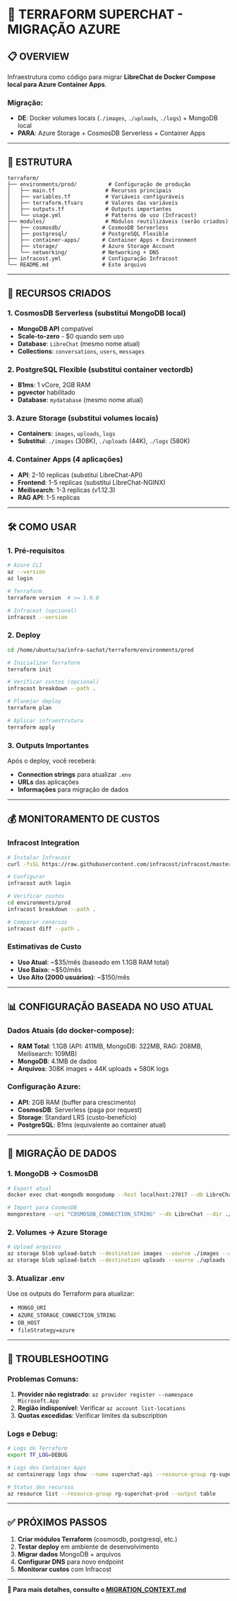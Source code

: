 # 🚀 TERRAFORM SUPERCHAT - MIGRAÇÃO AZURE

## 📋 OVERVIEW

Infraestrutura como código para migrar **LibreChat de Docker Compose local para Azure Container Apps**.

### **Migração:**
- **DE**: Docker volumes locais (`./images`, `./uploads`, `./logs`) + MongoDB local
- **PARA**: Azure Storage + CosmosDB Serverless + Container Apps

---

## 📁 ESTRUTURA

```
terraform/
├── environments/prod/          # Configuração de produção
│   ├── main.tf                # Recursos principais
│   ├── variables.tf           # Variáveis configuráveis
│   ├── terraform.tfvars       # Valores das variáveis
│   ├── outputs.tf             # Outputs importantes
│   └── usage.yml              # Patterns de uso (Infracost)
├── modules/                   # Módulos reutilizáveis (serão criados)
│   ├── cosmosdb/             # CosmosDB Serverless
│   ├── postgresql/           # PostgreSQL Flexible
│   ├── container-apps/       # Container Apps + Environment
│   ├── storage/              # Azure Storage Account
│   └── networking/           # Networking + DNS
├── infracost.yml             # Configuração Infracost
└── README.md                 # Este arquivo
```

---

## 🎯 RECURSOS CRIADOS

### **1. CosmosDB Serverless** (substitui MongoDB local)
- **MongoDB API** compatível
- **Scale-to-zero** - $0 quando sem uso
- **Database**: `LibreChat` (mesmo nome atual)
- **Collections**: `conversations`, `users`, `messages`

### **2. PostgreSQL Flexible** (substitui container vectordb)
- **B1ms**: 1 vCore, 2GB RAM
- **pgvector** habilitado
- **Database**: `mydatabase` (mesmo nome atual)

### **3. Azure Storage** (substitui volumes locais)
- **Containers**: `images`, `uploads`, `logs`
- **Substitui**: `./images` (308K), `./uploads` (44K), `./logs` (580K)

### **4. Container Apps** (4 aplicações)
- **API**: 2-10 replicas (substitui LibreChat-API)
- **Frontend**: 1-5 replicas (substitui LibreChat-NGINX)
- **Meilisearch**: 1-3 replicas (v1.12.3)
- **RAG API**: 1-5 replicas

---

## 🛠️ COMO USAR

### **1. Pré-requisitos**
```bash
# Azure CLI
az --version
az login

# Terraform
terraform version  # >= 1.9.0

# Infracost (opcional)
infracost --version
```

### **2. Deploy**
```bash
cd /home/ubuntu/sa/infra-sachat/terraform/environments/prod

# Inicializar Terraform
terraform init

# Verificar custos (opcional)
infracost breakdown --path .

# Planejar deploy
terraform plan

# Aplicar infraestrutura
terraform apply
```

### **3. Outputs Importantes**
Após o deploy, você receberá:
- **Connection strings** para atualizar `.env`
- **URLs** das aplicações
- **Informações** para migração de dados

---

## 💰 MONITORAMENTO DE CUSTOS

### **Infracost Integration**
```bash
# Instalar Infracost
curl -fsSL https://raw.githubusercontent.com/infracost/infracost/master/scripts/install.sh | sh

# Configurar
infracost auth login

# Verificar custos
cd environments/prod
infracost breakdown --path .

# Comparar cenários
infracost diff --path .
```

### **Estimativas de Custo**
- **Uso Atual**: ~$35/mês (baseado em 1.1GB RAM total)
- **Uso Baixo**: ~$50/mês
- **Uso Alto (2000 usuários)**: ~$150/mês

---

## 📊 CONFIGURAÇÃO BASEADA NO USO ATUAL

### **Dados Atuais** (do docker-compose):
- **RAM Total**: 1.1GB (API: 411MB, MongoDB: 322MB, RAG: 208MB, Meilisearch: 109MB)
- **MongoDB**: 4.1MB de dados
- **Arquivos**: 308K images + 44K uploads + 580K logs

### **Configuração Azure**:
- **API**: 2GB RAM (buffer para crescimento)
- **CosmosDB**: Serverless (paga por request)
- **Storage**: Standard LRS (custo-benefício)
- **PostgreSQL**: B1ms (equivalente ao container atual)

---

## 🔄 MIGRAÇÃO DE DADOS

### **1. MongoDB → CosmosDB**
```bash
# Export atual
docker exec chat-mongodb mongodump --host localhost:27017 --db LibreChat --out /tmp/backup

# Import para CosmosDB
mongorestore --uri "COSMOSDB_CONNECTION_STRING" --db LibreChat --dir ./backup/LibreChat
```

### **2. Volumes → Azure Storage**
```bash
# Upload arquivos
az storage blob upload-batch --destination images --source ./images --account-name superchatfiles
az storage blob upload-batch --destination uploads --source ./uploads --account-name superchatfiles
```

### **3. Atualizar .env**
Use os outputs do Terraform para atualizar:
- `MONGO_URI`
- `AZURE_STORAGE_CONNECTION_STRING`
- `DB_HOST`
- `fileStrategy=azure`

---

## 🚨 TROUBLESHOOTING

### **Problemas Comuns**:
1. **Provider não registrado**: `az provider register --namespace Microsoft.App`
2. **Região indisponível**: Verificar `az account list-locations`
3. **Quotas excedidas**: Verificar limites da subscription

### **Logs e Debug**:
```bash
# Logs do Terraform
export TF_LOG=DEBUG

# Logs dos Container Apps
az containerapp logs show --name superchat-api --resource-group rg-superchat-prod

# Status dos recursos
az resource list --resource-group rg-superchat-prod --output table
```

---

## ✅ PRÓXIMOS PASSOS

1. **Criar módulos Terraform** (cosmosdb, postgresql, etc.)
2. **Testar deploy** em ambiente de desenvolvimento
3. **Migrar dados** MongoDB + arquivos
4. **Configurar DNS** para novo endpoint
5. **Monitorar custos** com Infracost

---

**📖 Para mais detalhes, consulte o [MIGRATION_CONTEXT.md](../MIGRATION_CONTEXT.md)**
